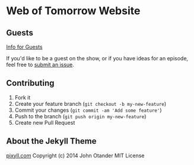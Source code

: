 # Web of Tomorrow Website

## Guests

[Info for Guests](/guests.md)

If you'd like to be a guest on the show, or if you have ideas for an episode, feel free to [submit an issue](/issues/new).

## Contributing

1. Fork it
2. Create your feature branch (`git checkout -b my-new-feature`)
3. Commit your changes (`git commit -am 'Add some feature'`)
4. Push to the branch (`git push origin my-new-feature`)
5. Create new Pull Request

## About the Jekyll Theme

[pixyll.com](http://www.pixyll.com) Copyright (c) 2014 John Otander MIT License
